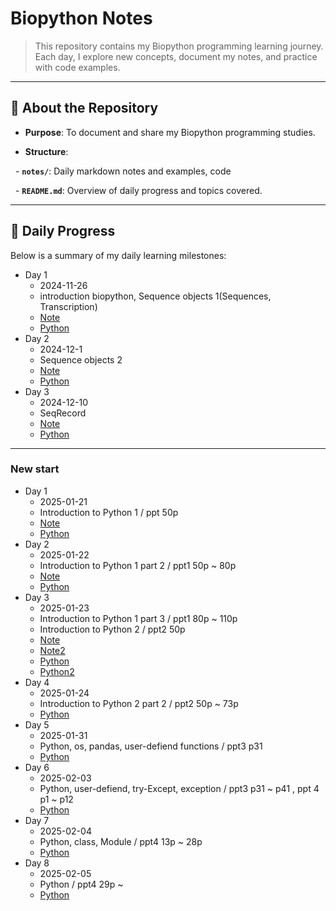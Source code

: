 # **Biopython Notes**

> This repository contains my Biopython programming learning journey. Each day, I explore new concepts, document my notes, and practice with code examples.

  

---

  

## 📘 **About the Repository**

- **Purpose**: To document and share my Biopython programming studies.

- **Structure**: 

  - **`notes/`**: Daily markdown notes and examples, code 

  - **`README.md`**: Overview of daily progress and topics covered.

  

---

## 📅 **Daily Progress**

Below is a summary of my daily learning milestones:

- Day 1
	- 2024-11-26
	- introduction biopython, Sequence objects 1(Sequences, Transcription) 
	- [Note](notes/day1.md)
	- [Python](Python/old_file/day1.py)
- Day 2
	- 2024-12-1
	- Sequence objects 2
	- [Note](notes/day2.md)
	- [Python](Python/old_file/day2.py)
- Day 3
	- 2024-12-10
	- SeqRecord
	- [Note](notes/day3.md)
	- [Python](Python/old_file/day3.py)

---
### New start
- Day 1
	- 2025-01-21
	- Introduction to Python 1 / ppt 50p
	- [Note](notes/nday1.md)
	- [Python](Python/nday1.py)
- Day 2
	- 2025-01-22
	- Introduction to Python 1 part 2 / ppt1 50p ~ 80p
	- [Note](notes/nday2.md)
	- [Python](Python/nday2.py)
- Day 3
	- 2025-01-23
	- Introduction to Python 1 part 3 / ppt1 80p ~ 110p
	- Introduction to Python 2 / ppt2 50p
	- [Note](notes/nday3.md)
	- [Note2](notes/nday3-2.md)
	- [Python](Python/nday3.py)
	- [Python2](Python/nday3-2.py)
- Day 4
	- 2025-01-24
	- Introduction to Python 2 part 2 / ppt2 50p ~ 73p
	- [Python](Python/nday4.py)
- Day 5
	- 2025-01-31
	- Python, os, pandas, user-defiend functions / ppt3 p31
	- [Python](Python/nday5.py)
- Day 6
	- 2025-02-03
	- Python, user-defiend, try-Except, exception / ppt3 p31 ~ p41 , ppt 4 p1 ~ p12
	- [Python](Python/nday6.py)
- Day 7
	- 2025-02-04
	- Python, class, Module / ppt4 13p ~ 28p
	- [Python](Python/nday7.py)
- Day 8
	- 2025-02-05
	- Python / ppt4 29p ~ 
	- [Python](Python/nday8.py)
	


